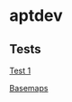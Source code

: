 # aptdev

## Tests
[Test 1](https://tsmcgrath.github.io./aptdev/index.html)

[Basemaps](https://tsmcgrath.github.io./aptdev/basemaps.html)